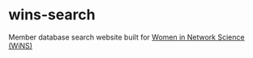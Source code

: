 # wins-search

Member database search website built for [Women in Network Science (WiNS)](https://sites.google.com/view/womeninnetworkscience/home)
